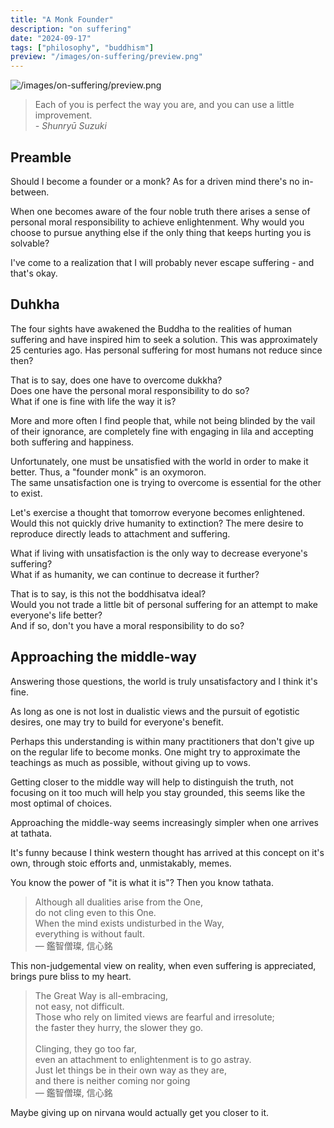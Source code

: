 ```yaml
---
title: "A Monk Founder"
description: "on suffering"
date: "2024-09-17"
tags: ["philosophy", "buddhism"]
preview: "/images/on-suffering/preview.png"
---
```


![/images/on-suffering/preview.png](/images/on-suffering/preview.png)


> Each of you is perfect the way you are, and you can use a little improvement. <br> _- Shunryū Suzuki_


## Preamble
Should I become a founder or a monk? As for a driven mind there's no in-between.

When one becomes aware of the four noble truth there arises a sense of personal moral responsibility to achieve enlightenment.
Why would you choose to pursue anything else if the only thing that keeps hurting you is solvable?

I've come to a realization that I will probably never escape suffering - and that's okay.

## Duhkha
The four sights have awakened the Buddha to the realities of human suffering and have inspired him to seek a solution.
This was approximately 25 centuries ago.
Has personal suffering for most humans not reduce since then?

That is to say, does one have to overcome dukkha? <br>
Does one have the personal moral responsibility to do so? <br>
What if one is fine with life the way it is?

More and more often I find people that, while not being blinded by the vail of their ignorance, are completely fine with engaging in lila and accepting both suffering and happiness.

Unfortunately, one must be unsatisfied with the world in order to make it better.
Thus, a "founder monk" is an oxymoron. <br>
The same unsatisfaction one is trying to overcome is essential for the other to exist.

Let's exercise a thought that tomorrow everyone becomes enlightened. Would this not quickly drive humanity to extinction?
The mere desire to reproduce directly leads to attachment and suffering.

What if living with unsatisfaction is the only way to decrease everyone's suffering? <br>
What if as humanity, we can continue to decrease it further?

That is to say, is this not the boddhisatva ideal? <br>
Would you not trade a little bit of personal suffering for an attempt to make everyone's life better? <br>
And if so, don't you have a moral responsibility to do so?

## Approaching the middle-way
Answering those questions, the world is truly unsatisfactory and I think it's fine.

As long as one is not lost in dualistic views and the pursuit of egotistic desires, one may try to build for everyone's benefit.

Perhaps this understanding is within many practitioners that don't give up on the regular life to become monks. One might try to approximate the teachings as much as possible, without giving up to vows.

Getting closer to the middle way will help to distinguish the truth, not focusing on it too much will help you stay grounded, this seems like the most optimal of choices.

Approaching the middle-way seems increasingly simpler when one arrives at tathata.

It's funny because I think western thought has arrived at this concept on it's own, through stoic efforts and, unmistakably, memes.

You know the power of "it is what it is"? Then you know tathata.

> Although all dualities arise from the One, <br>
> do not cling even to this One. <br>
> When the mind exists undisturbed in the Way, <br>
> everything is without fault. <br>
> — 鑑智僧璨, 信心銘

This non-judgemental view on reality, when even suffering is appreciated, brings pure bliss to my heart.

> The Great Way is all-embracing, <br>
> not easy, not difficult. <br>
> Those who rely on limited views are fearful and irresolute; <br>
> the faster they hurry, the slower they go. <br>
> <br>
> Clinging, they go too far, <br>
> even an attachment to enlightenment is to go astray. <br>
> Just let things be in their own way as they are, <br>
> and there is neither coming nor going <br>
> — 鑑智僧璨, 信心銘

Maybe giving up on nirvana would actually get you closer to it.
